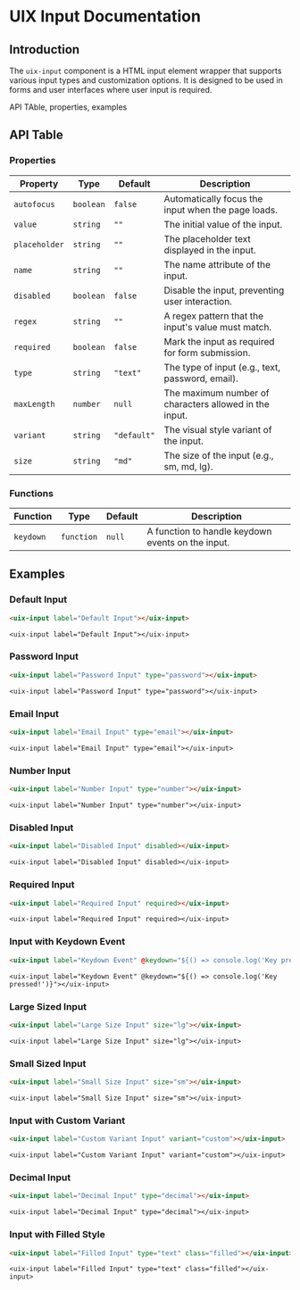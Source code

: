 # UIX Input Documentation

## Introduction
The `uix-input` component is a HTML input element wrapper that supports various input types and customization options. It is designed to be used in forms and user interfaces where user input is required. 

API TAble, properties, examples
## API Table

### Properties

| Property     | Type       | Default     | Description                                                 |
|--------------|------------|-------------|-------------------------------------------------------------|
| `autofocus`  | `boolean`  | `false`     | Automatically focus the input when the page loads.          |
| `value`      | `string`   | `""`        | The initial value of the input.                             |
| `placeholder`| `string`   | `""`        | The placeholder text displayed in the input.                |
| `name`       | `string`   | `""`        | The name attribute of the input.                            |
| `disabled`   | `boolean`  | `false`     | Disable the input, preventing user interaction.             |
| `regex`      | `string`   | `""`        | A regex pattern that the input's value must match.          |
| `required`   | `boolean`  | `false`     | Mark the input as required for form submission.             |
| `type`       | `string`   | `"text"`    | The type of input (e.g., text, password, email).            |
| `maxLength`  | `number`   | `null`      | The maximum number of characters allowed in the input.      |
| `variant`    | `string`   | `"default"` | The visual style variant of the input.                      |
| `size`       | `string`   | `"md"`      | The size of the input (e.g., sm, md, lg).                   |

### Functions

| Function     | Type       | Default     | Description                                                 |
|--------------|------------|-------------|-------------------------------------------------------------|
| `keydown`    | `function` | `null`      | A function to handle keydown events on the input.           |


## Examples

### Default Input
```html
<uix-input label="Default Input"></uix-input>
```
```code
<uix-input label="Default Input"></uix-input>
```

### Password Input
```html
<uix-input label="Password Input" type="password"></uix-input>
```
```code
<uix-input label="Password Input" type="password"></uix-input>
```

### Email Input
```html
<uix-input label="Email Input" type="email"></uix-input>
```
```code
<uix-input label="Email Input" type="email"></uix-input>
```

### Number Input
```html
<uix-input label="Number Input" type="number"></uix-input>
```
```code
<uix-input label="Number Input" type="number"></uix-input>
```

### Disabled Input
```html
<uix-input label="Disabled Input" disabled></uix-input>
```
```code
<uix-input label="Disabled Input" disabled></uix-input>
```

### Required Input
```html
<uix-input label="Required Input" required></uix-input>
```
```code
<uix-input label="Required Input" required></uix-input>
```

### Input with Keydown Event
```html
<uix-input label="Keydown Event" @keydown="${() => console.log('Key pressed!')}"></uix-input>
```
```code
<uix-input label="Keydown Event" @keydown="${() => console.log('Key pressed!')}"></uix-input>
```

### Large Sized Input
```html
<uix-input label="Large Size Input" size="lg"></uix-input>
```
```code
<uix-input label="Large Size Input" size="lg"></uix-input>
```

### Small Sized Input
```html
<uix-input label="Small Size Input" size="sm"></uix-input>
```
```code
<uix-input label="Small Size Input" size="sm"></uix-input>
```

### Input with Custom Variant
```html
<uix-input label="Custom Variant Input" variant="custom"></uix-input>
```
```code
<uix-input label="Custom Variant Input" variant="custom"></uix-input>
```

### Decimal Input
```html
<uix-input label="Decimal Input" type="decimal"></uix-input>
```
```code
<uix-input label="Decimal Input" type="decimal"></uix-input>
```

### Input with Filled Style
```html
<uix-input label="Filled Input" type="text" class="filled"></uix-input>
```
```code
<uix-input label="Filled Input" type="text" class="filled"></uix-input>
```

